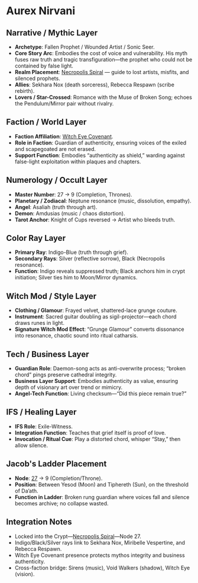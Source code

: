 # Aurex Nirvani

## Narrative / Mythic Layer
- **Archetype**: Fallen Prophet / Wounded Artist / Sonic Seer.
- **Core Story Arc**: Embodies the cost of voice and vulnerability. His myth fuses raw truth and tragic transfiguration—the prophet who could not be contained by false light.
- **Realm Placement**: [Necropolis Spiral](../realms/necropolis_spiral.md) — guide to lost artists, misfits, and silenced prophets.
- **Allies**: Sekhara Nox (death sorceress), Rebecca Respawn (scribe rebirth).
- **Lovers / Star-Crossed**: Romance with the Muse of Broken Song; echoes the Pendulum/Mirror pair without rivalry.

## Faction / World Layer
- **Faction Affiliation**: [Witch Eye Covenant](../factions/witch_eye.md).
- **Role in Faction**: Guardian of authenticity, ensuring voices of the exiled and scapegoated are not erased.
- **Support Function**: Embodies “authenticity as shield,” warding against false-light exploitation within plaques and chapters.

## Numerology / Occult Layer
- **Master Number**: 27 → 9 (Completion, Thrones).
- **Planetary / Zodiacal**: Neptune resonance (music, dissolution, empathy).
- **Angel**: Asaliah (truth through art).
- **Demon**: Amdusias (music / chaos distortion).
- **Tarot Anchor**: Knight of Cups reversed → Artist who bleeds truth.

## Color Ray Layer
- **Primary Ray**: Indigo-Blue (truth through grief).
- **Secondary Rays**: Silver (reflective sorrow), Black (Necropolis resonance).
- **Function**: Indigo reveals suppressed truth; Black anchors him in crypt initiation; Silver ties him to Moon/Mirror dynamics.

## Witch Mod / Style Layer
- **Clothing / Glamour**: Frayed velvet, shattered-lace grunge couture.
- **Instrument**: Sacred guitar doubling as sigil-projector—each chord draws runes in light.
- **Signature Witch Mod Effect**: “Grunge Glamour” converts dissonance into resonance, chaotic sound into ritual catharsis.

## Tech / Business Layer
- **Guardian Role**: Daemon-song acts as anti-overwrite process; “broken chord” pings preserve cathedral integrity.
- **Business Layer Support**: Embodies authenticity as value, ensuring depth of visionary art over trend or mimicry.
- **Angel-Tech Function**: Living checksum—“Did this piece remain true?”

## IFS / Healing Layer
- **IFS Role**: Exile-Witness.
- **Integration Function**: Teaches that grief itself is proof of love.
- **Invocation / Ritual Cue**: Play a distorted chord, whisper “Stay,” then allow silence.

## Jacob's Ladder Placement
- **Node**: [27](../nodes/jacobs_ladder_27.md) → 9 (Completion/Throne).
- **Position**: Between Yesod (Moon) and Tiphereth (Sun), on the threshold of Da’ath.
- **Function in Ladder**: Broken rung guardian where voices fall and silence becomes archive; no collapse wasted.

## Integration Notes
- Locked into the Crypt—[Necropolis Spiral](../realms/necropolis_spiral.md)—Node 27.
- Indigo/Black/Silver rays link to Sekhara Nox, Miribelle Vespertine, and Rebecca Respawn.
- Witch Eye Covenant presence protects mythos integrity and business authenticity.
- Cross-faction bridge: Sirens (music), Void Walkers (shadow), Witch Eye (vision).

